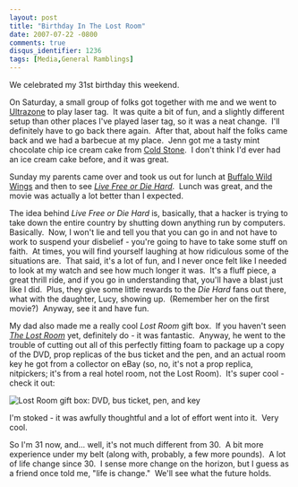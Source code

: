 ```yaml
---
layout: post
title: "Birthday In The Lost Room"
date: 2007-07-22 -0800
comments: true
disqus_identifier: 1236
tags: [Media,General Ramblings]
---
```

We celebrated my 31st birthday this weekend.

On Saturday, a small group of folks got together with me and we went to
[Ultrazone](http://www.ultrazoneportland.com/) to play laser tag.  It
was quite a bit of fun, and a slightly different setup than other places
I've played laser tag, so it was a neat change.  I'll definitely have to
go back there again.  After that, about half the folks came back and we
had a barbecue at my place.  Jenn got me a tasty mint chocolate chip ice
cream cake from [Cold
Stone](http://en.wikipedia.org/wiki/Cold_Stone_Creamery).  I don't think
I'd ever had an ice cream cake before, and it was great.

Sunday my parents came over and took us out for lunch at [Buffalo Wild
Wings](http://www.buffalowildwings.com) and then to see *[Live Free or
Die Hard](http://www.livefreeordiehard.com/)*.  Lunch was great, and the
movie was actually a lot better than I expected.

The idea behind *Live Free or Die Hard* is, basically, that a hacker is
trying to take down the entire country by shutting down anything run by
computers.  Basically.  Now, I won't lie and tell you that you can go in
and not have to work to suspend your disbelief - you're going to have to
take some stuff on faith.  At times, you will find yourself laughing at
how ridiculous some of the situations are.  That said, it's a lot of
fun, and I never once felt like I needed to look at my watch and see how
much longer it was.  It's a fluff piece, a great thrill ride, and if you
go in understanding that, you'll have a blast just like I did.  Plus,
they give some little rewards to the *Die Hard* fans out there, what
with the daughter, Lucy, showing up.  (Remember her on the first
movie?)  Anyway, see it and have fun.

My dad also made me a really cool *Lost Room* gift box.  If you haven't
seen *[The Lost
Room](http://www.amazon.com/gp/product/B000MMMTD2?ie=UTF8&tag=mhsvortex&linkCode=as2&camp=1789&creative=9325&creativeASIN=B000MMMTD2)*
yet, definitely do - it was fantastic.  Anyway, he went to the trouble
of cutting out all of this perfectly fitting foam to package up a copy
of the DVD, prop replicas of the bus ticket and the pen, and an actual
room key he got from a collector on eBay (so, no, it's not a prop
replica, nitpickers; it's from a real hotel room, not the Lost Room). 
It's super cool - check it out:

![Lost Room gift box: DVD, bus ticket, pen, and
key](https://hyqi8g.dm2304.livefilestore.com/y2pQb4PUO4ZNOKOAb9ZEUGh7jkJrnxaj8yFkvB0z7au9eARqxP3ygruZTl-PX51Ys46DckuvqBmZofvLgwhtInHpn5oa82cvcQqv0jGzVIb6Pk/20070722lostroombox.jpg?psid=1)

I'm stoked - it was awfully thoughtful and a lot of effort went into
it.  Very cool.

So I'm 31 now, and... well, it's not much different from 30.  A bit more
experience under my belt (along with, probably, a few more pounds).  A
lot of life change since 30.  I sense more change on the horizon, but I
guess as a friend once told me, "life is change."  We'll see what the
future holds.

